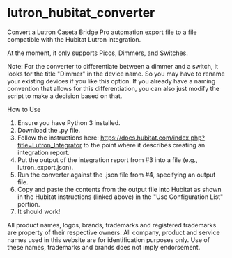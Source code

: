 # lutron_hubitat_converter
Convert a Lutron Caseta Bridge Pro automation export file to a file compatible with the Hubitat Lutron integration.

At the moment, it only supports Picos, Dimmers, and Switches.

Note: For the converter to differentiate between a dimmer and a switch, it looks for the title "Dimmer" in the device name. So you may have to rename your existing devices if you like this option. If you already have a naming convention that allows for this differentiation, you can also just modify the script to make a decision based on that.

How to Use
1. Ensure you have Python 3 installed.
2. Download the .py file.
3. Follow the instructions here: https://docs.hubitat.com/index.php?title=Lutron_Integrator to the point where it describes creating an integration report.
4. Put the output of the integration report from #3 into a file (e.g., lutron_export.json).
5. Run the converter against the .json file from #4, specifying an output file.
6. Copy and paste the contents from the output file into Hubitat as shown in the Hubitat instructions (linked above) in the "Use Configuration List" portion.
7. It should work!

All product names, logos, brands, trademarks and registered trademarks are property of their respective owners. All company, product and service names used in this website are for identification purposes only. Use of these names, trademarks and brands does not imply endorsement.
